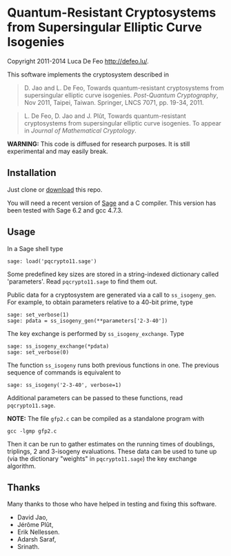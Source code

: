 Quantum-Resistant Cryptosystems from Supersingular Elliptic Curve Isogenies
===========================================================================

Copyright 2011-2014 Luca De Feo <http://defeo.lu/>.

This software implements the cryptosystem described in

> D. Jao and L. De Feo, Towards quantum-resistant cryptosystems from
> supersingular elliptic curve isogenies. *Post-Quantum Cryptography*,
> Nov 2011, Taipei, Taiwan. Springer, LNCS 7071, pp. 19-34, 2011.

> L. De Feo, D. Jao and J. Plût, Towards quantum-resistant
> cryptosystems from supersingular elliptic curve isogenies. To appear
> in *Journal of Mathematical Cryptology*.


**WARNING:** This code is diffused for research purposes. It is still
experimental and may easily break.


Installation
------------

Just clone or
[download](https://github.com/defeo/ss-isogeny-cryptosystem/archive/master.zip)
this repo.

You will need a recent version of [Sage](http://sagemath.org/) and a C
compiler. This version has been tested with Sage 6.2 and gcc 4.7.3.


Usage
-----

In a Sage shell type

	sage: load('pqcrypto11.sage')

Some predefined key sizes are stored in a string-indexed dictionary
called 'parameters'. Read `pqcrypto11.sage` to find them out.

Public data for a cryptosystem are generated via a call to
`ss_isogeny_gen`. For example, to obtain parameters relative to a
40-bit prime, type

	sage: set_verbose(1)
	sage: pdata = ss_isogeny_gen(**parameters['2-3-40'])

The key exchange is performed by `ss_isogeny_exchange`. Type

	sage: ss_isogeny_exchange(*pdata)
	sage: set_verbose(0)

The function `ss_isogeny` runs both previous functions in one. The
previous sequence of commands is equivalent to

	sage: ss_isogeny('2-3-40', verbose=1)

Additional parameters can be passed to these functions, read
`pqcrypto11.sage`.

**NOTE:** The file `gfp2.c` can be compiled as a standalone program
with

	gcc -lgmp gfp2.c

Then it can be run to gather estimates on the running times of
doublings, triplings, 2 and 3-isogeny evaluations. These data can be
used to tune up (via the dictionary "weights" in `pqcrypto11.sage`)
the key exchange algorithm.


Thanks
------

Many thanks to those who have helped in testing and fixing this
software.

- David Jao,
- Jérôme Plût,
- Erik Nellessen.
- Adarsh Saraf,
- Srinath.
